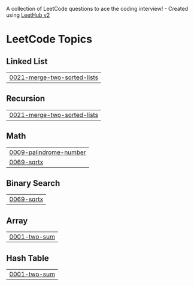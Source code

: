 A collection of LeetCode questions to ace the coding interview! - Created using [LeetHub v2](https://github.com/arunbhardwaj/LeetHub-2.0)
<!---LeetCode Topics Start-->
# LeetCode Topics
## Linked List
|  |
| ------- |
| [0021-merge-two-sorted-lists](https://github.com/ahsanhabib082/Leet_Code/tree/master/0021-merge-two-sorted-lists) |
## Recursion
|  |
| ------- |
| [0021-merge-two-sorted-lists](https://github.com/ahsanhabib082/Leet_Code/tree/master/0021-merge-two-sorted-lists) |
## Math
|  |
| ------- |
| [0009-palindrome-number](https://github.com/ahsanhabib082/Leet_Code/tree/master/0009-palindrome-number) |
| [0069-sqrtx](https://github.com/ahsanhabib082/Leet_Code/tree/master/0069-sqrtx) |
## Binary Search
|  |
| ------- |
| [0069-sqrtx](https://github.com/ahsanhabib082/Leet_Code/tree/master/0069-sqrtx) |
## Array
|  |
| ------- |
| [0001-two-sum](https://github.com/ahsanhabib082/Leet_Code/tree/master/0001-two-sum) |
## Hash Table
|  |
| ------- |
| [0001-two-sum](https://github.com/ahsanhabib082/Leet_Code/tree/master/0001-two-sum) |
<!---LeetCode Topics End-->